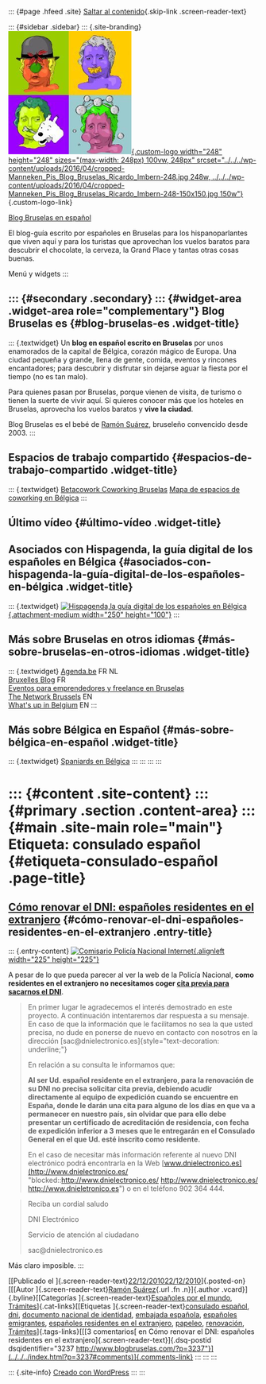 ::: {#page .hfeed .site}
[Saltar al contenido](index.html#content){.skip-link
.screen-reader-text}

::: {#sidebar .sidebar}
::: {.site-branding}
[![](../../../wp-content/uploads/2016/04/cropped-Manneken_Pis_Blog_Bruselas_Ricardo_Imbern-248.jpg){.custom-logo
width="248" height="248" sizes="(max-width: 248px) 100vw, 248px"
srcset="../../../wp-content/uploads/2016/04/cropped-Manneken_Pis_Blog_Bruselas_Ricardo_Imbern-248.jpg 248w, ../../../wp-content/uploads/2016/04/cropped-Manneken_Pis_Blog_Bruselas_Ricardo_Imbern-248-150x150.jpg 150w"}](../../../index.html){.custom-logo-link}

[Blog Bruselas en español](../../../index.html)

El blog-guía escrito por españoles en Bruselas para los hispanoparlantes
que viven aquí y para los turistas que aprovechan los vuelos baratos
para descubrir el chocolate, la cerveza, la Grand Place y tantas otras
cosas buenas.

Menú y widgets
:::

::: {#secondary .secondary}
::: {#widget-area .widget-area role="complementary"}
Blog Bruselas es {#blog-bruselas-es .widget-title}
----------------

::: {.textwidget}
Un **blog en español escrito en Bruselas** por unos enamorados de la
capital de Bélgica, corazón mágico de Europa. Una ciudad pequeña y
grande, llena de gente, comida, eventos y rincones encantadores; para
descubrir y disfrutar sin dejarse aguar la fiesta por el tiempo (no es
tan malo).

Para quienes pasan por Bruselas, porque vienen de visita, de turismo o
tienen la suerte de vivir aquí. Sí quieres conocer más que los hoteles
en Bruselas, aprovecha los vuelos baratos y **vive la ciudad**.

Blog Bruselas es el bebé de [Ramón Suárez](http://www.ramonsuarez.com),
bruseleño convencido desde 2003.
:::

Espacios de trabajo compartido {#espacios-de-trabajo-compartido .widget-title}
------------------------------

::: {.textwidget}
[Betacowork Coworking Bruselas](http://www.betacowork.com) [Mapa de
espacios de coworking en Bélgica](http://coworkingbelgium.com)
:::

Último vídeo {#último-vídeo .widget-title}
------------

Asociados con Hispagenda, la guía digital de los españoles en Bélgica {#asociados-con-hispagenda-la-guía-digital-de-los-españoles-en-bélgica .widget-title}
---------------------------------------------------------------------

::: {.textwidget}
[![Hispagenda,la guía digital de los españoles en
Bélgica](../../../wp-content/uploads/2010/04/Hispagenda-250px.gif "Hispagenda, la guía digital de los españoles en Bélgica"){.attachment-medium
width="250" height="100"}](http://www.hispagenda.com)
:::

Más sobre Bruselas en otros idiomas {#más-sobre-bruselas-en-otros-idiomas .widget-title}
-----------------------------------

::: {.textwidget}
[Agenda.be](http://www.agenda.be) FR NL\
[Bruxelles Blog](http://www.bxlblog.be/) FR\
[Eventos para emprendedores y freelance en
Bruselas](http://www.betacowork.com/events/)\
[The Network
Brussels](http://groups.yahoo.com/group/TheNetworkBrussels/) EN\
[What\'s up in Belgium](http://www.whatsupin.be/) EN
:::

Más sobre Bélgica en Español {#más-sobre-bélgica-en-español .widget-title}
----------------------------

::: {.textwidget}
[Spaniards en Bélgica](http://www.spaniards.es/paises/belgica)
:::
:::
:::
:::

::: {#content .site-content}
::: {#primary .section .content-area}
::: {#main .site-main role="main"}
Etiqueta: consulado español {#etiqueta-consulado-español .page-title}
===========================

[Cómo renovar el DNI: españoles residentes en el extranjero](../../../index.html?p=3237) {#cómo-renovar-el-dni-españoles-residentes-en-el-extranjero .entry-title}
----------------------------------------------------------------------------------------

::: {.entry-content}
[![Comisario Policía Nacional Internet
](http://t2.gstatic.com/images?q=tbn:8gZqLC-r3KRqJM:http://futurospolicias.webcindario.com/imagenes/Avatares/comisario.jpg&t=1 "Comisario Policía Nacional Internet "){.alignleft
width="225"
height="225"}](http://t2.gstatic.com/images?q=tbn:8gZqLC-r3KRqJM:http://futurospolicias.webcindario.com/imagenes/Avatares/comisario.jpg&t=1)

A pesar de lo que pueda parecer al ver la web de la Policía Nacional,
**como residentes en el extranjero no necesitamos coger [cita previa
para sacarnos el
DNI](http://www.blogbruselas.com/blog/tag/consulado-espanol/En%20primer%20lugar%20le%20agradecemos%20el%20inter%C3%A9s%20demostrado%20en%20este%20proyecto.%20A%20continuaci%C3%B3n%20intentaremos%20dar%20respuesta%20a%20su%20mensaje.%20En%20caso%20de%20que%20la%20informaci%C3%B3n%20que%20le%20facilitamos%20no%20sea%20la%20que%20usted%20precisa,%20no%20dude%20en%20ponerse%20de%20nuevo%20en%20contacto%20con%20nosotros%20en%20la%20direcci%C3%B3n%20sac@dnielectronico.es%20%20%20%20%20En%20relaci%C3%B3n%20a%20su%20consulta%20le%20informamos%20que:%20%20%20%20Al%20ser%20Ud.%20espa%C3%B1ol%20residente%20en%20el%20extranjero,%20para%20la%20renovaci%C3%B3n%20de%20su%20DNI%20no%20precisa%20solicitar%20cita%20previa,%20debiendo%20acudir%20directamente%20al%20equipo%20de%20expedici%C3%B3n%20cuando%20se%20encuentre%20en%20Espa%C3%B1a,%20donde%20le%20dar%C3%A1n%20una%20cita%20para%20alguno%20de%20los%20d%C3%ADas%20en%20que%20va%20a%20permanecer%20en%20nuestro%20pa%C3%ADs,%20sin%20olvidar%20que%20para%20ello%20debe%20presentar%20un%20certificado%20de%20acreditaci%C3%B3n%20de%20residencia,%20con%20fecha%20de%20expedici%C3%B3n%20inferior%20a%203%20meses%20que%20le%20entregar%C3%A1n%20en%20el%20Consulado%20General%20en%20el%20que%20Ud.%20est%C3%A9%20inscrito%20como%20residente.%20%20%20%20%20En%20el%20caso%20de%20necesitar%20m%C3%A1s%20informaci%C3%B3n%20referente%20al%20nuevo%20DNI%20electr%C3%B3nico%20podr%C3%A1%20encontrarla%20en%20la%20Web%20www.dnielectronico.es%20o%20en%20el%20tel%C3%A9fono%20902%20364%20444.%20%20%20%20%20%20%20%20Reciba%20un%20cordial%20saludo%20%20%20%20%20DNI%20Electr%C3%B3nico%20%20Servicio%20de%20atenci%C3%B3n%20al%20ciudadano%20%20sac@dnielectronico.es "Reservar cita previa para el DNI España")**.

> En primer lugar le agradecemos el interés demostrado en este proyecto.
> A continuación intentaremos dar respuesta a su mensaje. En caso de que
> la información que le facilitamos no sea la que usted precisa, no dude
> en ponerse de nuevo en contacto con nosotros en la
> dirección [sac\@dnielectronico.es]{style="text-decoration: underline;"}
>
> En relación a su consulta le informamos que:
>
> **Al ser Ud. español residente en el extranjero, para la renovación de
> su DNI no precisa solicitar cita previa, debiendo acudir directamente
> al equipo de expedición cuando se encuentre en España, donde le darán
> una cita para alguno de los días en que va a permanecer en nuestro
> país, sin olvidar que para ello debe presentar un certificado de
> acreditación de residencia, con fecha de expedición inferior a 3 meses
> que le entregarán en el Consulado General en el que Ud. esté inscrito
> como residente.**
>
> En el caso de necesitar más información referente al nuevo DNI
> electrónico podrá encontrarla en la Web
> [www.dnielectronico.es](http://www.dnielectronico.es/ "blocked::http://www.dnielectronico.es/ http://www.dnielectronico.es/ http://www.dnieletronico.es")
> o en el teléfono 902 364 444.

> Reciba un cordial saludo
>
> DNI Electrónico
>
> Servicio de atención al ciudadano
>
> sac\@dnielectronico.es

Más claro imposible.
:::

[[Publicado el
]{.screen-reader-text}[22/12/201022/12/2010](../../../index.html?p=3237)]{.posted-on}[[[Autor
]{.screen-reader-text}[Ramón
Suárez](../../2010/04/30/index.html?author=2){.url .fn .n}]{.author
.vcard}]{.byline}[[Categorías ]{.screen-reader-text}[Españoles por el
mundo](../../category/espanoles-por-el-mundo-2/index.html),
[Trámites](../../category/espanoles-por-el-mundo-2/administracion/index.html)]{.cat-links}[[Etiquetas
]{.screen-reader-text}[consulado español](index.html),
[dni](../dni/index.html), [documento nacional de
identidad](../documento-nacional-de-identidad/index.html), [embajada
española](../embajada-espanola/index.html), [españoles
emigrantes](../espanoles-emigrantes/index.html), [españoles residentes
en el extranjero](../espanoles-residentes-en-el-extranjero/index.html),
[papeleo](../papeleo/index.html),
[renovación](../renovacion/index.html),
[Trámites](../administracion/index.html)]{.tags-links}[[[3 comentarios[
en Cómo renovar el DNI: españoles residentes en el
extranjero]{.screen-reader-text}]{.dsq-postid
dsqidentifier="3237 http://www.blogbruselas.com/?p=3237"}](../../../index.html?p=3237#comments)]{.comments-link}
:::
:::
:::

::: {.site-info}
[Creado con WordPress](https://es.wordpress.org/)
:::
:::

